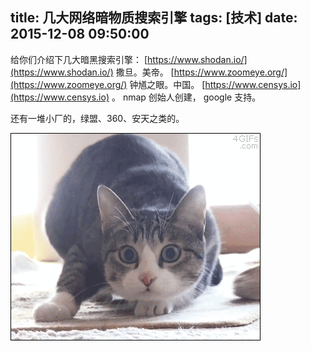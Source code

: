 title: 几大网络暗物质搜索引擎
tags: [技术]
date: 2015-12-08 09:50:00
---

给你们介绍下几大暗黑搜索引擎：
[https://www.shodan.io/](https://www.shodan.io/) 撒旦。美帝。
[https://www.zoomeye.org/](https://www.zoomeye.org/) 钟馗之眼。中国。
[https://www.censys.io](https://www.censys.io) 。 nmap 创始人创建， google 支持。

<!--more-->

还有一堆小厂的，绿盟、360、安天之类的。

![汪汪汪](/img/cat_1.gif)
